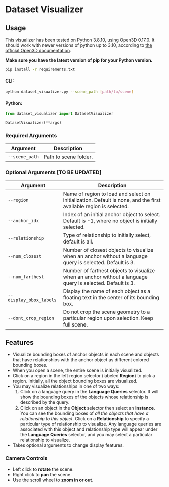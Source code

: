 # Dataset Visualizer

## Usage

This visualizer has been tested on Python 3.8.10, using Open3D 0.17.0. It should work with newer versions of python up to 3.10, according to [the official Open3D documentation](http://www.open3d.org/docs/release/getting_started.html). 

**Make sure you have the latest version of pip for your Python version.**

```bash
pip install -r requirements.txt
```

#### CLI:

```bash
python dataset_visualizer.py --scene_path [path/to/scene]
```

#### Python:

```python
from dataset_visualizer import DatasetVisualizer

DatasetVisualizer(**args)
```

### Required Arguments

| Argument | Description |
| --- | --- |
| `--scene_path` | Path to scene folder. |

### Optional Arguments [TO BE UPDATED]

| Argument | Description |
| --- | --- |
| `--region` | Name of region to load and select on initialization. Default is none, and the first available region is selected. |
| `--anchor_idx` | Index of an initial anchor object to select. Default is -1, where no object is initially selected. |
| `--relationship` | Type of relationship to initially select, default is all. |
| `--num_closest` | Number of closest objects to visualize when an anchor without a language query is selected. Default is 3. |
| `--num_farthest` | Number of farthest objects to visualize when an anchor without a language query is selected. Default is 3. |
| `--display_bbox_labels` | Display the name of each object as a floating text in the center of its bounding box. |
| `--dont_crop_region` | Do not crop the scene geometry to a particular region upon selection. Keep full scene. |

## Features

- Visualize bounding boxes of anchor objects in each scene and objects that have relationships with the anchor object as different colored bounding boxes.
- When you open a scene, the entire scene is initially visualized.
- Click on a region in the left region selector (labeled **Region**) to pick a region. Initially, all the object bounding boxes are visualized.
- You may visualize relationships in one of two ways:
    1. Click on a language query in the **Language Queries** selector. It will show the bounding boxes of the objects whose relationship is described by the query.
    2. Click on an object in the **Object** selector then select an **Instance**. You can see the bounding boxes of *all the objects that have a relationship to this object*. Click on a **Relationship** to specify a particular type of relationship to visualize. Any language queries are associated with this object and relationship type will appear under the **Language Queries** selector, and you may select a particular relationship to visualize.
- Takes optional arguments to change display features.

### Camera Controls
- Left click to **rotate** the scene.
- Right click to **pan** the scene.
- Use the scroll wheel to **zoom in or out**.
